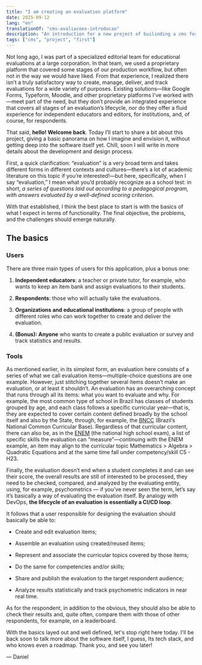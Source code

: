 ```yaml
---
title: "I am creating an evaluation platform"
date: 2025-09-12
lang: "en"
translationOf: "cms-avaliacoes-introducao"
description: "An introduction for a new project of builinding a cms for evaluations, and some general, basic fundamentals"
tags: ["cms", "project", "first"]
---
```


Not long ago, I was part of a specialized editorial team for educational evaluations at a large corporation. In that team, we used a proprietary platform that covered some stages of our production workflow, but often not in the way we would have liked. From that experience, I realized there isn’t a truly satisfactory way to create, manage, deliver, and track evaluations for a wide variety of purposes. Existing solutions—like Google Forms, Typeform, Moodle, and other proprietary platforms I’ve worked with—meet part of the need, but they don’t provide an integrated experience that covers all stages of an evaluation’s lifecycle, nor do they offer a fluid experience for independent educators and editors, for institutions, and, of course, for respondents.

That said, **hello! Welcome back**. Today I’ll start to share a bit about this project, giving a basic  panorama on how I imagine and envision it, without getting deep into the software itself yet. Chill, soon I will write in more details about the development and design process.

First, a quick clarification: “evaluation” is a very broad term and takes different forms in different contexts and cultures—there’s a lot of academic literature on this topic if you’re interested!—but here, specifically, when I say “evaluation,” I mean what you’d probably recognize as a school test: in short, *a series of questions laid out according to a pedagogical program, with answers evaluated by a well-defined scoring criterion*.

With that established, I think the best place to start is with the basics of what I expect in terms of functionality. The final objective, the problems, and the challenges should emerge naturally.

## The basics

### Users

There are three main types of users for this application, plus a bonus one:


1. **Independent educators**: a teacher or private tutor, for example, who wants to keep an item bank and assign evaluations to their students.

2. **Respondents**: those who will actually take the evaluations.

3. **Organizations and educational institutions**: a group of people with different roles who can work together to create and deliver the evaluation.

4. **(Bonus): Anyone** who wants to create a public evaluation or survey and track statistics and results.

### Tools

As mentioned earlier, in its simplest form, an evaluation here consists of a series of what we call evaluation items—multiple-choice questions are one example. However, just stitching together several items doesn’t make an evaluation, or at least it shouldn’t. An evaluation has an overarching concept that runs through all its items: what you want to evaluate and why. For example, the most common type of school in Brazil has classes of students grouped by age, and each class follows a specific curricular year—that is, they are expected to cover certain content defined broadly by the school itself and also by the State, through, for example, the [BNCC](https://basenacionalcomum.mec.gov.br/) (Brazil’s National Common Curricular Base). Regardless of that curricular content, there can also be, as in the [ENEM](https://www.gov.br/inep/pt-br/areas-de-atuacao/avaliacao-e-exames-educacionais/enem) (the national high school exam), a list of specific skills the evaluation can “measure”—continuing with the ENEM example, an item may align to the curricular topic Mathematics > Algebra > Quadratic Equations and at the same time fall under competency/skill C5 - H23.

Finally, the evaluation doesn’t end when a student completes it and can see their score, the overall results are still of interested to be processed, they need to be checked, compared, and analyzed by the evaluating entity, using, for example, psychometrics — if you’ve never seen the term, let’s say it’s basically a way of evaluating the evaluation itself. By analogy with DevOps, **the lifecycle of an evaluation is essentially a CI/CD loop**.

It follows that a user responsible for designing the evaluation should basically be able to:

- Create and edit evaluation items;

- Assemble an evaluation using created/reused items;

- Represent and associate the curricular topics covered by those items;

- Do the same for competencies and/or skills;

- Share and publish the evaluation to the target respondent audience;

- Analyze results statistically and track psychometric indicators in near real time.

As for the respondent, in addition to the obvious, they should also be able to check their results and, quite often, compare them with those of other respondents, for example, on a leaderboard.

With the basics layed out and well defined, let's stop right here today. I'll be back soon to talk more about the software itself, I guess, Its tech stack, and who knows even a roadmap. Thank you, and see you later!

— Daniel